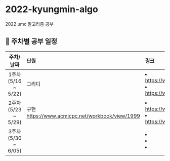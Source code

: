 # 2022-kyungmin-algo
2022 umc 알고리즘 공부

## 💙 주차별 공부 일정
| 주차/날짜 | 단원 | 링크 | 내용 |
|:----------:|:----------|:----------|:----------|
| 1주차 (5/16 ~ 5/22)| 그리디 | <li>https://www.acmicpc.net/problem/1026</li><li>https://www.acmicpc.net/problem/1541</li> | <li>보물</li> <li>잃어버린 괄호</li>|
| 2주차 (5/23 ~ 5/29)| 구현 <br/>https://www.acmicpc.net/workbook/view/1999 | <li>https://www.acmicpc.net/problem/9579</li><li>https://www.acmicpc.net/problem/10591</li> | <li>ASCII Puzzle</li> <li>Cactus Generator</li> |
| 3주차 (5/30 ~ 6/05)|   | <li></li><li></li> <li></li> | <li></li> <li></li> <li></li> |

